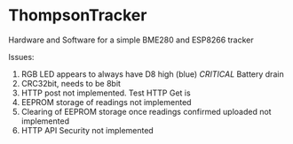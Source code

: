 # ThompsonTracker
Hardware and Software for a simple BME280 and ESP8266 tracker


Issues:

1) RGB LED appears to always have D8 high (blue) *CRITICAL* Battery drain
2) CRC32bit, needs to be 8bit
3) HTTP post not implemented. Test HTTP Get is
4) EEPROM storage of readings not implemented
5) Clearing of EEPROM storage once readings confirmed uploaded not implemented
6) HTTP API Security not implemented